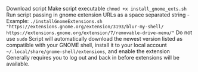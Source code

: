 Download script
Make script executable `chmod +x install_gnome_exts.sh`
Run script passing in gnome extension URLs as a space separated string - 
Example: `./installGnomeExtensions.sh "https://extensions.gnome.org/extension/3193/blur-my-shell/ https://extensions.gnome.org/extension/7/removable-drive-menu/"`
Do not use `sudo`
Script will automatically download the newest version listed as compatible with your GNOME shell, install it to your local account `~/.local/share/gnome-shell/extensions`, and enable the extension
Generally requires you to log out and back in before extensions will be available.
